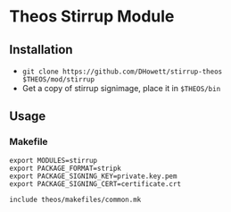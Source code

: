 # Theos Stirrup Module

## Installation

* `git clone https://github.com/DHowett/stirrup-theos $THEOS/mod/stirrup`
* Get a copy of stirrup signimage, place it in `$THEOS/bin`

## Usage

### Makefile

```make
export MODULES=stirrup
export PACKAGE_FORMAT=stripk
export PACKAGE_SIGNING_KEY=private.key.pem
export PACKAGE_SIGNING_CERT=certificate.crt

include theos/makefiles/common.mk
```
